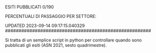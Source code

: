 ESITI PUBBLICATI 0/190 

PERCENTUALI DI PASSAGGIO PER SETTORE:

UPDATED 2023-09-14 09:17:15.040329
###################################################### 

Si tratta di un semplice script in python per controllare quando sono pubblicati gli esiti (ASN 2021, sesto quadrimestre).

